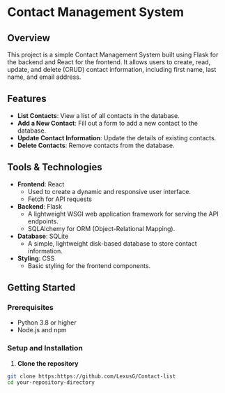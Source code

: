 # Contact Management System

## Overview
This project is a simple Contact Management System built using Flask for the backend and React for the frontend. It allows users to create, read, update, and delete (CRUD) contact information, including first name, last name, and email address.

## Features
- **List Contacts**: View a list of all contacts in the database.
- **Add a New Contact**: Fill out a form to add a new contact to the database.
- **Update Contact Information**: Update the details of existing contacts.
- **Delete Contacts**: Remove contacts from the database.

## Tools & Technologies
- **Frontend**: React
  - Used to create a dynamic and responsive user interface.
  - Fetch for API requests
- **Backend**: Flask
  - A lightweight WSGI web application framework for serving the API endpoints.
  - SQLAlchemy for ORM (Object-Relational Mapping).
- **Database**: SQLite
  - A simple, lightweight disk-based database to store contact information.
- **Styling**: CSS
  - Basic styling for the frontend components.

## Getting Started

### Prerequisites
- Python 3.8 or higher
- Node.js and npm

### Setup and Installation

1. **Clone the repository**
```bash
git clone https:https://github.com/LexusG/Contact-list
cd your-repository-directory
